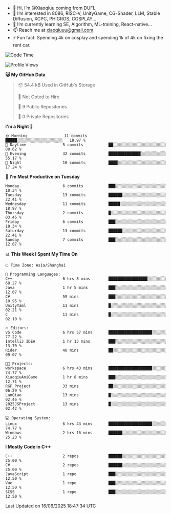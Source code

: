 - 👋 Hi, I’m @Xiaoqiuu coming from DUFL
- 👀 I’m interested in 8086, RISC-V, UnityGame, CG-Shader, LLM, Stable Diffusion, XCPC, PHIGROS, COSPLAY...
- 🌱 I’m currently learning SE, Algorithm, ML-training, React-native...
- 📫 Reach me at xiaoqiuuu@gmail.com
- ⚡ Fun fact: Spending 4k on cosplay and spending 1k of 4k on fixing the rent car.

<!---
Xiaoqiuu/Xiaoqiuu is a ✨ special ✨ repository because its `README.md` (this file) appears on your GitHub profile.
You can click the Preview link to take a look at your changes.
--->
<!---
[![Xiaoqiuu's GitHub stats](https://github-readme-stats.vercel.app/api?username=Xiaoqiuu)](https://github.com/anuraghazra/github-readme-stats)
--->

<!--START_SECTION:waka-->
![Code Time](http://img.shields.io/badge/Code%20Time-66%20hrs%2020%20mins-blue)

![Profile Views](http://img.shields.io/badge/Profile%20Views-9-blue)

**🐱 My GitHub Data** 

> 📦 54.4 kB Used in GitHub's Storage 
 > 
> 🚫 Not Opted to Hire
 > 
> 📜 9 Public Repositories 
 > 
> 🔑 0 Private Repositories 
 > 
**I'm a Night 🦉** 

```text
🌞 Morning                11 commits          █████░░░░░░░░░░░░░░░░░░░░   18.97 % 
🌆 Daytime                5 commits           ██░░░░░░░░░░░░░░░░░░░░░░░   08.62 % 
🌃 Evening                32 commits          ██████████████░░░░░░░░░░░   55.17 % 
🌙 Night                  10 commits          ████░░░░░░░░░░░░░░░░░░░░░   17.24 % 
```
📅 **I'm Most Productive on Tuesday** 

```text
Monday                   6 commits           ███░░░░░░░░░░░░░░░░░░░░░░   10.34 % 
Tuesday                  13 commits          ██████░░░░░░░░░░░░░░░░░░░   22.41 % 
Wednesday                11 commits          █████░░░░░░░░░░░░░░░░░░░░   18.97 % 
Thursday                 2 commits           █░░░░░░░░░░░░░░░░░░░░░░░░   03.45 % 
Friday                   6 commits           ███░░░░░░░░░░░░░░░░░░░░░░   10.34 % 
Saturday                 13 commits          ██████░░░░░░░░░░░░░░░░░░░   22.41 % 
Sunday                   7 commits           ███░░░░░░░░░░░░░░░░░░░░░░   12.07 % 
```


📊 **This Week I Spent My Time On** 

```text
🕑︎ Time Zone: Asia/Shanghai

💬 Programming Languages: 
C++                      6 hrs 8 mins        █████████████████░░░░░░░░   68.27 % 
Java                     1 hr 5 mins         ███░░░░░░░░░░░░░░░░░░░░░░   12.07 % 
C#                       59 mins             ███░░░░░░░░░░░░░░░░░░░░░░   10.95 % 
UnityYaml                11 mins             █░░░░░░░░░░░░░░░░░░░░░░░░   02.21 % 
C                        11 mins             █░░░░░░░░░░░░░░░░░░░░░░░░   02.10 % 

🔥 Editors: 
VS Code                  6 hrs 57 mins       ███████████████████░░░░░░   77.22 % 
IntelliJ IDEA            1 hr 13 mins        ███░░░░░░░░░░░░░░░░░░░░░░   13.70 % 
Rider                    48 mins             ██░░░░░░░░░░░░░░░░░░░░░░░   09.07 % 

🐱‍💻 Projects: 
workspace                6 hrs 43 mins       ███████████████████░░░░░░   74.77 % 
XiaoqiuAniGame           1 hr 8 mins         ███░░░░░░░░░░░░░░░░░░░░░░   12.71 % 
RGF_Project              33 mins             ██░░░░░░░░░░░░░░░░░░░░░░░   06.29 % 
LanQiao                  13 mins             █░░░░░░░░░░░░░░░░░░░░░░░░   02.46 % 
2025JSProject            13 mins             █░░░░░░░░░░░░░░░░░░░░░░░░   02.42 % 

💻 Operating System: 
Linux                    6 hrs 43 mins       ███████████████████░░░░░░   74.77 % 
Windows                  2 hrs 16 mins       ██████░░░░░░░░░░░░░░░░░░░   25.23 % 
```

**I Mostly Code in C++** 

```text
C++                      2 repos             ██████░░░░░░░░░░░░░░░░░░░   25.00 % 
C#                       2 repos             ██████░░░░░░░░░░░░░░░░░░░   25.00 % 
JavaScript               1 repo              ███░░░░░░░░░░░░░░░░░░░░░░   12.50 % 
Vue                      1 repo              ███░░░░░░░░░░░░░░░░░░░░░░   12.50 % 
SCSS                     1 repo              ███░░░░░░░░░░░░░░░░░░░░░░   12.50 % 
```




 Last Updated on 16/06/2025 18:47:34 UTC
<!--END_SECTION:waka-->
